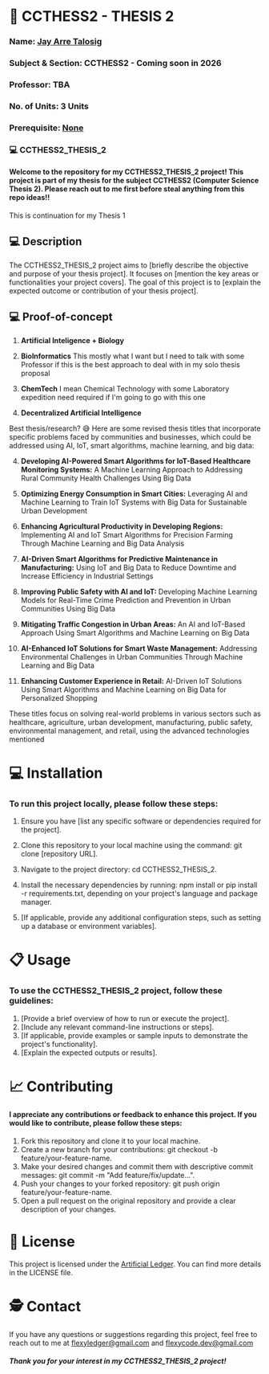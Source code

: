 # 💫 CCTHESS2 - THESIS 2

### Name: [Jay Arre Talosig](https://github.com/flexycode)  
### Subject & Section: CCTHESS2 - Coming soon in 2026 
### Professor: TBA  
### No. of Units: 3 Units
### Prerequisite: [None](https://www.youtube.com/watch?v=KyUVo8ijZ98)

### 💻 CCTHESS2_THESIS_2

#### Welcome to the repository for my CCTHESS2_THESIS_2 project! This project is part of my thesis for the subject CCTHESS2 (Computer Science Thesis 2). Please reach out to me first before steal anything from this repo ideas!!
This is continuation for my Thesis 1

## 💻 Description
The CCTHESS2_THESIS_2 project aims to [briefly describe the objective and purpose of your thesis project]. It focuses on [mention the key areas or functionalities your project covers]. The goal of this project is to [explain the expected outcome or contribution of your thesis project].

## 💻 Proof-of-concept
1. **Artificial Inteligence + Biology**

2. **BioInformatics** This mostly what I want but I need to talk with some Professor if this is the best approach to deal with in my solo thesis proposal

3. **ChemTech** I mean Chemical Technology with some Laboratory expedition need required if I'm going to go with this one

4. **Decentralized Artificial Intelligence**
   
Best thesis/research? 😅
Here are some revised thesis titles that incorporate specific problems faced by communities and businesses, which could be addressed using AI, IoT, smart algorithms, machine learning, and big data:

4. **Developing AI-Powered Smart Algorithms for IoT-Based Healthcare Monitoring Systems:** A Machine Learning Approach to Addressing Rural Community Health Challenges Using Big Data

5. **Optimizing Energy Consumption in Smart Cities:** Leveraging AI and Machine Learning to Train IoT Systems with Big Data for Sustainable Urban Development

6. **Enhancing Agricultural Productivity in Developing Regions:** Implementing AI and IoT Smart Algorithms for Precision Farming Through Machine Learning and Big Data Analysis

7. **AI-Driven Smart Algorithms for Predictive Maintenance in Manufacturing:** Using IoT and Big Data to Reduce Downtime and Increase Efficiency in Industrial Settings

8. **Improving Public Safety with AI and IoT:** Developing Machine Learning Models for Real-Time Crime Prediction and Prevention in Urban Communities Using Big Data

9. **Mitigating Traffic Congestion in Urban Areas:** An AI and IoT-Based Approach Using Smart Algorithms and Machine Learning on Big Data

10. **AI-Enhanced IoT Solutions for Smart Waste Management:** Addressing Environmental Challenges in Urban Communities Through Machine Learning and Big Data

11. **Enhancing Customer Experience in Retail:** AI-Driven IoT Solutions Using Smart Algorithms and Machine Learning on Big Data for Personalized Shopping

These titles focus on solving real-world problems in various sectors such as healthcare, agriculture, urban development, manufacturing, public safety, environmental management, and retail, using the advanced technologies mentioned

# 💻 Installation    
### To run this project locally, please follow these steps:

1. Ensure you have [list any specific software or dependencies required for the project].
2. Clone this repository to your local machine using the command: git clone [repository URL].
3. Navigate to the project directory: cd CCTHESS2_THESIS_2.
4. Install the necessary dependencies by running: npm install or pip install -r requirements.txt, depending on your project's language and package manager.

5. [If applicable, provide any additional configuration steps, such as setting up a database or environment variables].
   
# 📋 Usage
### To use the CCTHESS2_THESIS_2 project, follow these guidelines:

1. [Provide a brief overview of how to run or execute the project].
2. [Include any relevant command-line instructions or steps].
3. [If applicable, provide examples or sample inputs to demonstrate the project's functionality].
4. [Explain the expected outputs or results].

# 📈 Contributing 

#### I appreciate any contributions or feedback to enhance this project. If you would like to contribute, please follow these steps:

1. Fork this repository and clone it to your local machine.
2. Create a new branch for your contributions: git checkout -b feature/your-feature-name.
3. Make your desired changes and commit them with descriptive commit messages: git commit -m "Add feature/fix/update...".
4. Push your changes to your forked repository: git push origin feature/your-feature-name.
5. Open a pull request on the original repository and provide a clear description of your changes.

# 🔐 License
This project is licensed under the [Artificial Ledger](https://github.com/Artificial-Ledger-Technology). You can find more details in the LICENSE file.

# 🕵️ Contact
If you have any questions or suggestions regarding this project, feel free to reach out to me at flexyledger@gmail.com and flexycode.dev@gmail.com

##### Thank you for your interest in my CCTHESS2_THESIS_2 project!


